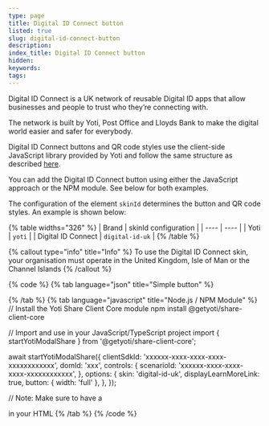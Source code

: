 ```yaml
---
type: page
title: Digital ID Connect button
listed: true
slug: digital-id-connect-button
description: 
index_title: Digital ID Connect button
hidden: 
keywords: 
tags: 
---
```


Digital ID Connect is a UK network of reusable Digital ID apps that allow businesses and people to trust who they’re connecting with.

The network is built by Yoti, Post Office and Lloyds Bank to make the digital world easier and safer for everybody.

Digital ID Connect buttons and QR code styles use the client-side JavaScript library provided by Yoti and follow the same structure as described [here](/digital-id/createbutton).

You can add the Digital ID Connect button using either the JavaScript approach or the NPM module. See below for both examples.

The configuration of the element `skinId` determines the button and QR code styles. An example is shown below:

{% table widths="326" %}
| Brand | skinId configuration | 
| ---- | ---- | 
| Yoti | `yoti` | 
| Digital ID Connect | `digital-id-uk` | 
{% /table %}

{% callout type="info" title="Info" %}
To use the Digital ID Connect skin, your organisation must operate in the United Kingdom, Isle of Man or the Channel Islands
{% /callout %}

{% code %}
{% tab language="json" title="Simple button" %}
<!-- Simple Modal Button Generation -->

<head>
  <script src="https://www.yoti.com/share/client/"></script>
</head>

<body>
  <!-- Yoti element will be rendered inside this DOM node -->
  <div id="xxx"></div>

  <!-- This script snippet will also be required in your HTML body -->
  <script>
    window.Yoti.Share.init({
      elements: [
        {
          domId: "xxx",
          scenarioId: "xxxxxx-xxxx-xxxx-xxxx-xxxxxxxxxxxx",
          clientSdkId: "xxxxxx-xxxx-xxxx-xxxx-xxxxxxxxxxxx",
          displayLearnMoreLink: true,
          skinId: "digital-id-uk"
        }
      ]
    });
  </script>
</body>
{% /tab %}
{% tab language="javascript" title="Node.js / NPM Module" %}
// Install the Yoti Share Client Core module
npm install @getyoti/share-client-core

// Import and use in your JavaScript/TypeScript project
import { startYotiModalShare } from '@getyoti/share-client-core';

await startYotiModalShare({
  clientSdkId: 'xxxxxx-xxxx-xxxx-xxxx-xxxxxxxxxxxx',
  domId: 'xxx',
  controls: {
    scenarioId: 'xxxxxx-xxxx-xxxx-xxxx-xxxxxxxxxxxx',
  },
  options: {
    skin: 'digital-id-uk',
    displayLearnMoreLink: true,
    button: {
      width: 'full'
    },
  },
});

// Note: Make sure to have a <div id="xxx"></div> in your HTML
{% /tab %}
{% /code %}